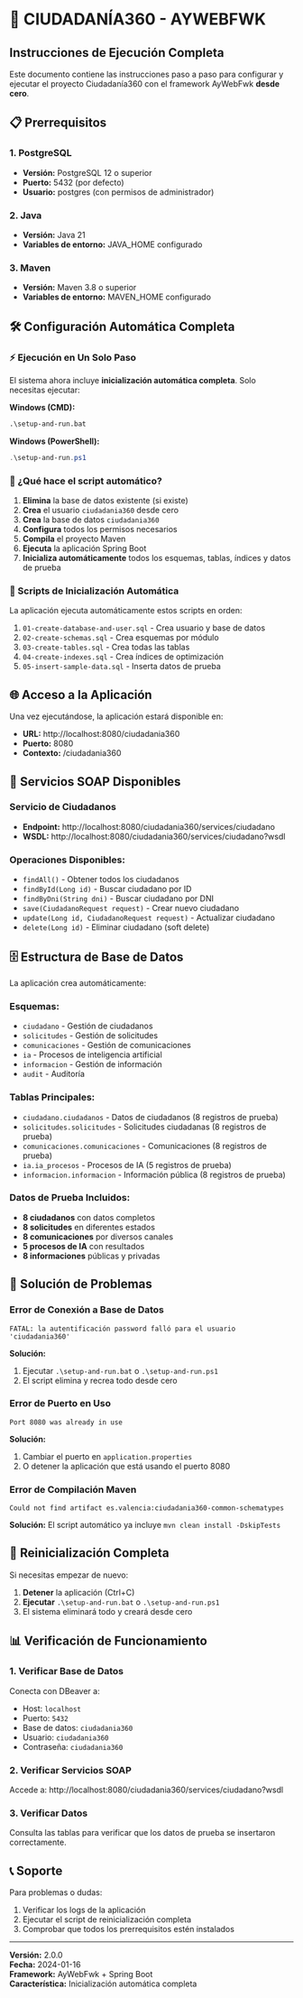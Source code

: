 # 🚀 CIUDADANÍA360 - AYWEBFWK
## Instrucciones de Ejecución Completa

Este documento contiene las instrucciones paso a paso para configurar y ejecutar el proyecto Ciudadanía360 con el framework AyWebFwk **desde cero**.

## 📋 Prerrequisitos

### 1. PostgreSQL
- **Versión:** PostgreSQL 12 o superior
- **Puerto:** 5432 (por defecto)
- **Usuario:** postgres (con permisos de administrador)

### 2. Java
- **Versión:** Java 21
- **Variables de entorno:** JAVA_HOME configurado

### 3. Maven
- **Versión:** Maven 3.8 o superior
- **Variables de entorno:** MAVEN_HOME configurado

## 🛠️ Configuración Automática Completa

### ⚡ Ejecución en Un Solo Paso

El sistema ahora incluye **inicialización automática completa**. Solo necesitas ejecutar:

**Windows (CMD):**
```cmd
.\setup-and-run.bat
```

**Windows (PowerShell):**
```powershell
.\setup-and-run.ps1
```

### 🔄 ¿Qué hace el script automático?

1. **Elimina** la base de datos existente (si existe)
2. **Crea** el usuario `ciudadania360` desde cero
3. **Crea** la base de datos `ciudadania360`
4. **Configura** todos los permisos necesarios
5. **Compila** el proyecto Maven
6. **Ejecuta** la aplicación Spring Boot
7. **Inicializa automáticamente** todos los esquemas, tablas, índices y datos de prueba

### 📁 Scripts de Inicialización Automática

La aplicación ejecuta automáticamente estos scripts en orden:

1. `01-create-database-and-user.sql` - Crea usuario y base de datos
2. `02-create-schemas.sql` - Crea esquemas por módulo
3. `03-create-tables.sql` - Crea todas las tablas
4. `04-create-indexes.sql` - Crea índices de optimización
5. `05-insert-sample-data.sql` - Inserta datos de prueba

## 🌐 Acceso a la Aplicación

Una vez ejecutándose, la aplicación estará disponible en:
- **URL:** http://localhost:8080/ciudadania360
- **Puerto:** 8080
- **Contexto:** /ciudadania360

## 🔧 Servicios SOAP Disponibles

### Servicio de Ciudadanos
- **Endpoint:** http://localhost:8080/ciudadania360/services/ciudadano
- **WSDL:** http://localhost:8080/ciudadania360/services/ciudadano?wsdl

### Operaciones Disponibles:
- `findAll()` - Obtener todos los ciudadanos
- `findById(Long id)` - Buscar ciudadano por ID
- `findByDni(String dni)` - Buscar ciudadano por DNI
- `save(CiudadanoRequest request)` - Crear nuevo ciudadano
- `update(Long id, CiudadanoRequest request)` - Actualizar ciudadano
- `delete(Long id)` - Eliminar ciudadano (soft delete)

## 🗄️ Estructura de Base de Datos

La aplicación crea automáticamente:

### Esquemas:
- `ciudadano` - Gestión de ciudadanos
- `solicitudes` - Gestión de solicitudes
- `comunicaciones` - Gestión de comunicaciones
- `ia` - Procesos de inteligencia artificial
- `informacion` - Gestión de información
- `audit` - Auditoría

### Tablas Principales:
- `ciudadano.ciudadanos` - Datos de ciudadanos (8 registros de prueba)
- `solicitudes.solicitudes` - Solicitudes ciudadanas (8 registros de prueba)
- `comunicaciones.comunicaciones` - Comunicaciones (8 registros de prueba)
- `ia.ia_procesos` - Procesos de IA (5 registros de prueba)
- `informacion.informacion` - Información pública (8 registros de prueba)

### Datos de Prueba Incluidos:
- **8 ciudadanos** con datos completos
- **8 solicitudes** en diferentes estados
- **8 comunicaciones** por diversos canales
- **5 procesos de IA** con resultados
- **8 informaciones** públicas y privadas

## 🐛 Solución de Problemas

### Error de Conexión a Base de Datos
```
FATAL: la autentificación password falló para el usuario 'ciudadania360'
```

**Solución:**
1. Ejecutar `.\setup-and-run.bat` o `.\setup-and-run.ps1`
2. El script elimina y recrea todo desde cero

### Error de Puerto en Uso
```
Port 8080 was already in use
```

**Solución:**
1. Cambiar el puerto en `application.properties`
2. O detener la aplicación que está usando el puerto 8080

### Error de Compilación Maven
```
Could not find artifact es.valencia:ciudadania360-common-schematypes
```

**Solución:**
El script automático ya incluye `mvn clean install -DskipTests`

## 🔄 Reinicialización Completa

Si necesitas empezar de nuevo:

1. **Detener** la aplicación (Ctrl+C)
2. **Ejecutar** `.\setup-and-run.bat` o `.\setup-and-run.ps1`
3. El sistema eliminará todo y creará desde cero

## 📊 Verificación de Funcionamiento

### 1. Verificar Base de Datos
Conecta con DBeaver a:
- Host: `localhost`
- Puerto: `5432`
- Base de datos: `ciudadania360`
- Usuario: `ciudadania360`
- Contraseña: `ciudadania360`

### 2. Verificar Servicios SOAP
Accede a: http://localhost:8080/ciudadania360/services/ciudadano?wsdl

### 3. Verificar Datos
Consulta las tablas para verificar que los datos de prueba se insertaron correctamente.

## 📞 Soporte

Para problemas o dudas:
1. Verificar los logs de la aplicación
2. Ejecutar el script de reinicialización completa
3. Comprobar que todos los prerrequisitos estén instalados

---
**Versión:** 2.0.0  
**Fecha:** 2024-01-16  
**Framework:** AyWebFwk + Spring Boot  
**Característica:** Inicialización automática completa
